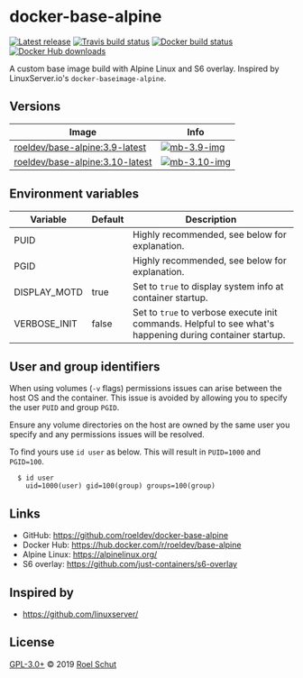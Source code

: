 docker-base-alpine
==================

[![Latest release][latest-release-img]][latest-release-url]
[![Travis build status][travis-build-img]][travis-build-url]
[![Docker build status][docker-build-img]][docker-build-url]
[![Docker Hub downloads][docker-pulls-img]][docker-pulls-url]

[latest-release-img]: https://img.shields.io/github/release/roeldev/docker-base-alpine.svg?label=latest
[latest-release-url]: https://github.com/roeldev/docker-base-alpine/releases
[travis-build-img]: https://img.shields.io/travis/roeldev/docker-base-alpine.svg
[travis-build-url]: https://travis-ci.org/roeldev/docker-base-alpine
[docker-build-img]: https://img.shields.io/docker/cloud/build/roeldev/base-alpine.svg
[docker-build-url]: https://hub.docker.com/r/roeldev/base-alpine
[docker-pulls-img]: https://img.shields.io/docker/pulls/roeldev/base-alpine.svg
[docker-pulls-url]: https://hub.docker.com/r/roeldev/base-alpine


A custom base image build with Alpine Linux and S6 overlay. Inspired by LinuxServer.io's `docker-baseimage-alpine`.


## Versions

| Image | Info |
|-------|------|
| [roeldev/base-alpine:3.9-latest][docker-tags-url] | [![mb-3.9-img]][mb-3.9-url]
| [roeldev/base-alpine:3.10-latest][docker-tags-url] | [![mb-3.10-img]][mb-3.10-url]

[docker-tags-url]: https://hub.docker.com/r/roeldev/base-alpine/tags
[mb-3.9-img]: https://images.microbadger.com/badges/image/roeldev/base-alpine:3.9-latest.svg
[mb-3.9-url]: https://microbadger.com/images/roeldev/base-alpine:3.9-latest
[mb-3.10-img]: https://images.microbadger.com/badges/image/roeldev/base-alpine:3.10-latest.svg
[mb-3.10-url]: https://microbadger.com/images/roeldev/base-alpine:3.10-latest


## Environment variables

| Variable | Default | Description |
|----------|---------|-------------|
| PUID | | Highly recommended, see below for explanation.
| PGID | | Highly recommended, see below for explanation.
| DISPLAY_MOTD | true | Set to `true` to display system info at container startup.
| VERBOSE_INIT | false | Set to `true` to verbose execute init commands. Helpful to see what's happening during container startup.


## User and group identifiers
When using volumes (`-v` flags) permissions issues can arise between the host OS and the container. This issue is avoided by allowing you to specify the user `PUID` and group `PGID`.

Ensure any volume directories on the host are owned by the same user you specify and any permissions issues will be resolved.

To find yours use `id user` as below. This will result in `PUID=1000` and `PGID=100`.

```
  $ id user
    uid=1000(user) gid=100(group) groups=100(group)
```


## Links
- GitHub: https://github.com/roeldev/docker-base-alpine
- Docker Hub: https://hub.docker.com/r/roeldev/base-alpine
- Alpine Linux: https://alpinelinux.org/
- S6 overlay: https://github.com/just-containers/s6-overlay

## Inspired by
- https://github.com/linuxserver/

## License
[GPL-3.0+](LICENSE) © 2019 [Roel Schut](https://roelschut.nl)
